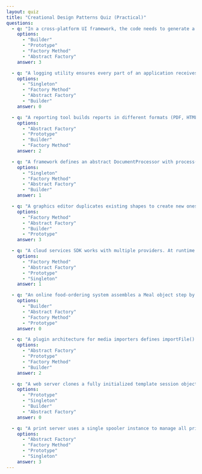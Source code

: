 ```yaml
---
layout: quiz
title: "Creational Design Patterns Quiz (Practical)"
questions:
  - q: "In a cross-platform UI framework, the code needs to generate a family of related UI components (windows, buttons, menus) for different operating systems. Which creational design pattern is exemplified by this scenario?"
    options:
      - "Builder"
      - "Prototype"
      - "Factory Method"
      - "Abstract Factory"
    answer: 3

  - q: "A logging utility ensures every part of an application receives the same single logger instance. Which creational design pattern is used?"
    options:
      - "Singleton"
      - "Factory Method"
      - "Abstract Factory"
      - "Builder"
    answer: 0

  - q: "A reporting tool builds reports in different formats (PDF, HTML, text) through a step-by-step construction process, supplying a different formatter object for each format. Which pattern is being applied?"
    options:
      - "Abstract Factory"
      - "Prototype"
      - "Builder"
      - "Factory Method"
    answer: 2

  - q: "A framework defines an abstract DocumentProcessor with process(), which calls an abstract createParser() implemented by subclasses XMLProcessor and JSONProcessor. Which creational design pattern is exemplified?"
    options:
      - "Singleton"
      - "Factory Method"
      - "Abstract Factory"
      - "Builder"
    answer: 1

  - q: "A graphics editor duplicates existing shapes to create new ones with the same properties, then modifies them independently. Which creational design pattern is illustrated?"
    options:
      - "Factory Method"
      - "Abstract Factory"
      - "Builder"
      - "Prototype"
    answer: 3

  - q: "A cloud services SDK works with multiple providers. At runtime it uses a factory object that supplies related resource objects for the selected provider. Which creational design pattern is implemented?"
    options:
      - "Factory Method"
      - "Abstract Factory"
      - "Prototype"
      - "Singleton"
    answer: 1

  - q: "An online food-ordering system assembles a Meal object step by step using a MealAssembler, adding components based on customer choices. Which creational pattern does this approach illustrate?"
    options:
      - "Builder"
      - "Abstract Factory"
      - "Factory Method"
      - "Prototype"
    answer: 0

  - q: "A plugin architecture for media importers defines importFile() in a base class, which calls an abstract createDecoder() overridden by each plugin subtype. Which creational design pattern is used?"
    options:
      - "Abstract Factory"
      - "Prototype"
      - "Factory Method"
      - "Builder"
    answer: 2

  - q: "A web server clones a fully initialized template session object for each new user to avoid repeating heavy setup. Which creational design pattern is applied?"
    options:
      - "Prototype"
      - "Singleton"
      - "Builder"
      - "Abstract Factory"
    answer: 0

  - q: "A print server uses a single spooler instance to manage all print jobs across the application. Which creational design pattern ensures this single point of control?"
    options:
      - "Abstract Factory"
      - "Factory Method"
      - "Prototype"
      - "Singleton"
    answer: 3
---
```

